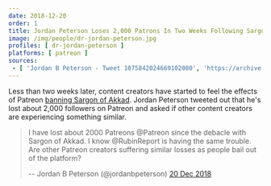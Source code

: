 ```yaml
---
date: 2018-12-20
order: 1
title: Jordan Peterson Loses 2,000 Patrons In Two Weeks Following Sargon Ban
image: /img/people/dr-jordan-peterson.jpg
profiles: [ dr-jordan-peterson ]
platforms: [ patreon ]
sources:
 - [ 'Jordan B Peterson - Tweet 1075842024669102080', 'https://archive.vn/QmFCJ' ]
---
```


Less than two weeks later, content creators have started to feel the effects of Patreon [banning Sargon of Akkad](/events/patreon-bans-sargon/).
Jordan Peterson tweeted out that he's lost about 2,000 followers on Patreon and asked if other content creators are experiencing something similar.

> I have lost about 2000 Patreons @Patreon since the debacle with Sargon of Akkad.
> I know @RubinReport is having the same trouble.
> Are other Patreon creators suffering similar losses as people bail out of the platform?
>
> -- Jordan B Peterson (@jordanbpeterson) [20 Dec 2018](https://archive.vn/QmFCJ)
